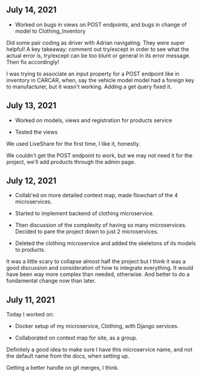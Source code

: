## July 14, 2021

* Worked on bugs in views on POST endpoints, and bugs in change of model to Clothing_Inventory

Did some pair coding as driver with Adrian navigating. They were super helpful! A key takeaway: comment out try/except in order to see what the actual error is, try/except can be too blunt or general in its error message. Then fix accordingly!

I was trying to associate an input property for a POST endpoint like in inventory in CARCAR, when, say the vehicle model model had a foreign key to manufacturer, but it wasn't working. Adding a get query fixed it.

## July 13, 2021

* Worked on models, views and registration for products service

* Tested the views

We used LiveShare for the first time, I like it, honestly.

We couldn't get the POST endpoint to work, but we may not need it for the project, we'll add products through the admin page.


## July 12, 2021

* Collab'ed on more detailed context map, made flowchart of the 4 microservices.

* Started to implement backend of clothing microservice.

* Then discussion of the complexity of having so many microservices. Decided to pare the project down to just 2 microservices.

* Deleted the clothing microservice and added the skeletons of its models to products.

It was a little scary to collapse almost half the project but I think it was a good discussion and consideration of how to integrate everything. It would have been way more complex than needed, otherwise. And better to do a fundamental change now than later.


## July 11, 2021

Today I worked on:

* Docker setup of my microservice, Clothing, with Django services.

* Collaborated on context map for site, as a group.

Definitely a good idea to make sure I have this microservice name, and not the default name from the docs, when setting up.

Getting a better handle on git merges, I think.